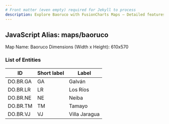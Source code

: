 ```yaml
---
# Front matter (even empty) required for Jekyll to process
description: Explore Baoruco with FusionCharts Maps – Detailed features for seamless integration. Try now & enhance your data visualization today! 
---
```


## JavaScript Alias: maps/baoruco

Map Name: Baoruco
Dimensions (Width x Height): 610x570





### List of Entities

ID | Short label | Label
---|---|---|
DO.BR.GA|GA|Galván
DO.BR.LR|LR|Los Ríos
DO.BR.NE|NE|Neiba
DO.BR.TM|TM|Tamayo
DO.BR.VJ|VJ|Villa Jaragua